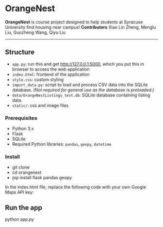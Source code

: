 # OrangeNest

**OrangeNest** is course project designed to help students at Syracuse University find housing near campus!
**Contributers** Xiao Lin Zheng, Menglu Liu, Guozheng Wang, Qiyu Liu

---

## Structure
- `app.py`: run this and get http://127.0.0.1:5000, which you put this in browser to access the web application
- `index.html`: frontend of the application
- `style.css`: custom styling
- `import_data.py`: script to load and process CSV data into the SQLite database. *(Not required for general use as the database is preloaded.)*
- `data/OrangeNestListings_test.db`: SQLite database containing listing data.
- `static/`: css and image files

### Prerequisites
- Python 3.x
- Flask
- SQLite
- Required Python libraries: `pandas`, `geopy`, `datetime`

### Install
- git clone
- cd orangenest
- pip install flask pandas geopy

In the index.html file, replace the following code with your own Google Maps API key:
<!-- Custom JavaScript for Map and Filtering -->
<script src="https://maps.googleapis.com/maps/api/js?key=YOUR_GOOGLE_MAPS_API_KEY&callback=initMap" async defer></script>

## Run the app
python app.py
